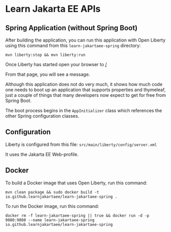 Learn Jakarta EE APIs
=====================

## Spring Application (without Spring Boot)

After building the application, you can run this application with Open Liberty using 
this command from this `learn-jakartaee-spring` directory:

```
mvn liberty:stop && mvn liberty:run
```

Once Liberty has started open your browser to [/](http://localhost:9080/learn-jakartaee-spring)

From that page, you will see a message.

Although this application does not do very much, it shows how much code one needs to 
boot up an application that supports properties and thymeleaf, just a couple of things 
that many developers now expect to get for free from Spring Boot. 

The boot process begins in the `AppInitializer` class which references the other Spring
configuration classes.

## Configuration

Liberty is configured from this file: `src/main/liberty/config/server.xml`

It uses the Jakarta EE Web-profile.

## Docker

To build a Docker image that uses Open Liberty, run this command:

```
mvn clean package && sudo docker build -t io.github.learnjakartaee/learn-jakartaee-spring .
```

To run the Docker image, run this command:

```
docker rm -f learn-jakartaee-spring || true && docker run -d -p 9080:9080 --name learn-jakartaee-spring io.github.learnjakartaee/learn-jakartaee-spring
```

